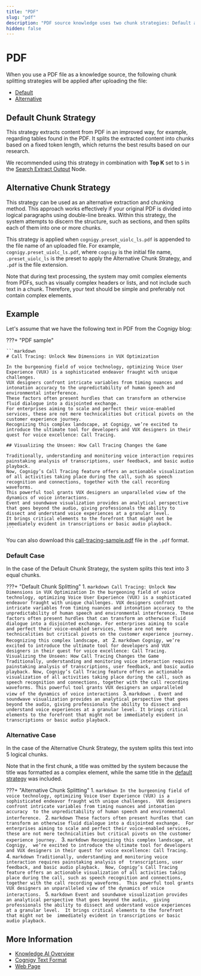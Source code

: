 ```yaml
---
title: "PDF"
slug: "pdf"
description: "PDF source knowledge uses two chunk strategies: Default and Alternative."
hidden: false
---
```


# PDF

When you use a PDF file as a knowledge source, the following chunk splitting strategies will be applied after uploading the file:

- [Default](#default-chunk-strategy)
- [Alternative](#alternative-chunk-strategy)

## Default Chunk Strategy

This strategy extracts content from PDF in an improved way, for example, regarding tables found in the PDF.
It splits the extracted content into chunks based on a fixed token length, which returns the best results based on our research.

We recommended using this strategy in combination with **Top K** set to `5` in the [Search Extract Output](../../ai/flow-nodes/other-nodes/search-extract-output.md) Node.

## Alternative Chunk Strategy

This strategy can be used as an alternative extraction and chunking method. This approach works effectively if your original PDF is divided into logical paragraphs using double-line breaks. Within this strategy, the system attempts to discern the structure, such as sections, and then splits each of them into one or more chunks.

This strategy is applied when `cognigy.preset_uiolc_ls.pdf` is appended to the file name of an uploaded file. For example, `cognigy.preset_uiolc_ls.pdf`, where `cognigy` is the initial file name,
`.preset_uiolc_ls` is the preset to apply the Alternative Chunk Strategy, and `.pdf` is the file extension.

Note that during text processing, the system may omit complex elements from PDFs,
such as visually complex headers or lists,
and not include such text in a chunk.
Therefore, your text should be simple and preferably not contain complex elements.

## Example

Let's assume that we have the following text in PDF from the Cognigy blog:

???+ "PDF sample"

    ```markdown
    # Call Tracing: Unlock New Dimensions in VUX Optimization
    
    In the burgeoning field of voice technology, optimizing Voice User Experience (VUX) is a sophisticated endeavor fraught with unique challenges. 
    VUX designers confront intricate variables from timing nuances and intonation accuracy to the unpredictability of human speech and environmental interference.
    These factors often present hurdles that can transform an otherwise fluid dialogue into a disjointed exchange. 
    For enterprises aiming to scale and perfect their voice-enabled services, these are not mere technicalities but critical pivots on the customer experience journey.
    Recognizing this complex landscape, at Cognigy, we’re excited to introduce the ultimate tool for developers and VUX designers in their quest for voice excellence: Call Tracing.
    
    ## Visualizing the Unseen: How Call Tracing Changes the Game 
    
    Traditionally, understanding and monitoring voice interaction requires painstaking analysis of transcriptions, user feedback, and basic audio playback. 
    Now, Cognigy’s Call Tracing feature offers an actionable visualization of all activities taking place during the call, such as speech recognition and connections, together with the call recording waveforms. 
    This powerful tool grants VUX designers an unparalleled view of the dynamics of voice interactions.
    Event and soundwave visualization provides an analytical perspective that goes beyond the audio, giving professionals the ability to dissect and understand voice experiences at a granular level. 
    It brings critical elements to the forefront that might not be immediately evident in transcriptions or basic audio playback.
    ```

You can also download this [call-tracing-sample.pdf](https://docs.cognigy.com/ai/images/knowledge-ai/call-tracing-sample.pdf) file in the `.pdf` format.

### Default Case

In the case of the Default Chunk Strategy, the system splits this text into 3 equal chunks.

???+ "Default Chunk Splitting"
      1.
        ```markdown
        Call Tracing: Unlock New
        Dimensions in VUX
        Optimization
        In the burgeoning field of voice technology, optimizing Voice User Experience (VUX) is a
        sophisticated endeavor fraught with unique challenges. VUX designers confront intricate
        variables from timing nuances and intonation accuracy to the unpredictability of human
        speech and environmental interference.
        These factors often present hurdles that can transform an otherwise fluid dialogue into a
        disjointed exchange. For enterprises aiming to scale and perfect their voice-enabled
        services, these are not mere technicalities but critical pivots on the customer experience
        journey.
        Recognizing this complex landscape, at
        ```
      2.
        ```markdown
         Cognigy, we’re excited to introduce the ultimate
        tool for developers and VUX designers in their quest for voice excellence: Call Tracing.
        Visualizing the Unseen: How Call Tracing Changes the
        Game
        Traditionally, understanding and monitoring voice interaction requires painstaking
        analysis of transcriptions, user feedback, and basic audio playback. Now, Cognigy’s
        Call Tracing feature offers an actionable visualization of all activities taking place during
        the call, such as speech recognition and connections, together with the call recording
        waveforms. This powerful tool grants VUX designers an unparalleled view of the
        dynamics of voice interactions
        ```
      3.
        ```markdown
        .
        Event and soundwave visualization provides an analytical perspective that goes beyond
        the audio, giving professionals the ability to dissect and understand voice experiences
        at a granular level. It brings critical elements to the forefront that might not be
        immediately evident in transcriptions or basic audio playback.
        ```

### Alternative Case

In the case of the Alternative Chunk Strategy, the system splits this text into 5 logical chunks.

Note that in the first chunk, a title was omitted by the system because the title was formatted as a complex element, while the same title in the [default strategy](#default-chunk-strategy) was included.

???+ "Alternative Chunk Splitting"
      1.
        ```markdown
        In the burgeoning field of voice technology, optimizing Voice User Experience (VUX)
        is a sophisticated endeavor fraught with unique challenges. 
        VUX designers confront intricate variables from timing nuances and intonation accuracy 
        to the unpredictability of human speech and environmental interference.
        ```
      2.
        ```markdown
        These factors often present hurdles that can transform an otherwise fluid dialogue
        into a disjointed exchange. 
        For enterprises aiming to scale and perfect their voice-enabled services, 
        these are not mere technicalities but critical pivots on the customer experience journey.
        ```
      3.
        ```markdown
        Recognizing this complex landscape, at Cognigy, 
        we’re excited to introduce the ultimate tool for developers
        and VUX designers in their quest for voice excellence: Call Tracing.
        ```
      4.
        ```markdown
        Traditionally, understanding and monitoring voice interaction requires painstaking analysis of 
        transcriptions, user feedback, and basic audio playback. 
        Now, Cognigy’s Call Tracing feature offers an actionable visualization of all activities taking place during the call,
        such as speech recognition and connections, together with the call recording waveforms. 
        This powerful tool grants VUX designers an unparalleled view of the dynamics of voice interactions.
        ```
      5.
        ```markdown
        Event and soundwave visualization provides an analytical perspective that goes beyond the audio, 
        giving professionals the ability to dissect and understand voice experiences at a granular level. 
        It brings critical elements to the forefront that might not be 
        immediately evident in transcriptions or basic audio playback.
        ```

## More Information

- [Knowledge AI Overview](overview.md)
- [Cognigy Text Format](ctxt.md)
- [Web Page](../knowledge-ai/web-page.md)